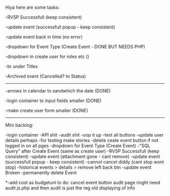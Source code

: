 Hiya here are some tasks:

-RVSP Successfull (keep consistent)

-update event (successfull popup - keep consistent)

-update event back in time (no error)

-dropdown for Event Type (Create Event - DONE BUT NEEDS PHP)

-dropdown in create user for roles etc ()

-br under Titles

-Archived event (Cancelled? to Status)

--------------------------------------------------------------------------
-arrows in calendar to sandwhich the date (DONE)

-login container to input fields smaller (DONE)

-make create user form smaller (DONE)

--------------------------------------------------------------------------

Mini backlog:

-login container
-API shit
-audit shit
-oop it up
-test all buttons
-update user details perhaps
-for testing make stories
-delete ceate event button if not logged in on all pges
-dropdown for Event Type (Create Event)
-"SQL Query" after Create Event (same as create user)
-RVSP Successfull (keep consistent)
-update event (attachment gone - cant remove)
-update event (successfull popup - keep consistent)
-cannot cancel  diddy (cant stop wont stop)
-historical events > details > remove left back btn
-update event Broken 
-permanently delete Event

*-add cost as budgetuni to do:
cancel event button
audit page might need audit.js.php and then audit is just the reg old displaying of info
